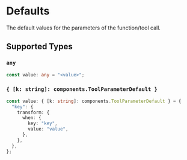 # Defaults

The default values for the parameters of the function/tool call.


## Supported Types

### `any`

```typescript
const value: any = "<value>";
```

### `{ [k: string]: components.ToolParameterDefault }`

```typescript
const value: { [k: string]: components.ToolParameterDefault } = {
  "key": {
    transform: {
      when: {
        key: "key",
        value: "value",
      },
    },
  },
};
```

